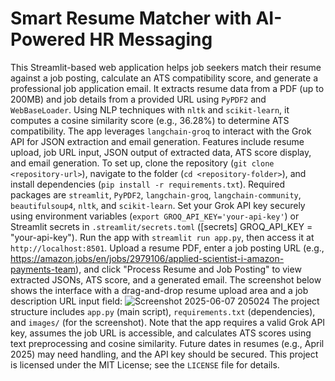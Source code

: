 # Smart Resume Matcher with AI-Powered HR Messaging

This Streamlit-based web application helps job seekers match their resume against a job posting, calculate an ATS compatibility score, and generate a professional job application email. It extracts resume data from a PDF (up to 200MB) and job details from a provided URL using `PyPDF2` and `WebBaseLoader`.
Using NLP techniques with `nltk` and `scikit-learn`, it computes a cosine similarity score (e.g., 36.28%) to determine ATS compatibility. The app leverages `langchain-groq` to interact with the Grok API for JSON extraction and email generation. Features include resume upload, job URL input, JSON output of extracted data, ATS score display, and email generation. To set up, clone the repository (`git clone <repository-url>`), navigate to the folder (`cd <repository-folder>`), and install dependencies (`pip install -r requirements.txt`). Required packages are `streamlit`, `PyPDF2`, `langchain-groq`, `langchain-community`, `beautifulsoup4`, `nltk`, and `scikit-learn`. 
Set your Grok API key securely using environment variables (`export GROQ_API_KEY='your-api-key'`) or Streamlit secrets in `.streamlit/secrets.toml` ([secrets] GROQ_API_KEY = "your-api-key"). Run the app with `streamlit run app.py`, then access it at `http://localhost:8501`. 
Upload a resume PDF, enter a job posting URL (e.g., https://amazon.jobs/en/jobs/2979106/applied-scientist-i-amazon-payments-team), and click "Process Resume and Job Posting" to view extracted JSONs, ATS score, and a generated email. The screenshot below shows the interface with a drag-and-drop resume upload area and a job description URL input field: 
![Screenshot 2025-06-07 205024](https://github.com/user-attachments/assets/9d2be5a3-93aa-4ccb-8002-4c4f1a0c5b9c)
The project structure includes `app.py` (main script), `requirements.txt` (dependencies), and `images/` (for the screenshot). Note that the app requires a valid Grok API key, assumes the job URL is accessible, and calculates ATS scores using text preprocessing and cosine similarity. Future dates in resumes (e.g., April 2025) may need handling, and the API key should be secured. This project is licensed under the MIT License; see the `LICENSE` file for details.
